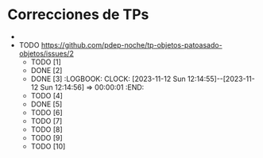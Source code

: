 # Correcciones de TPs
-
- TODO https://github.com/pdep-noche/tp-objetos-patoasado-objetos/issues/2
	- TODO [1]
	- DONE [2]
	- DONE [3]
	  :LOGBOOK:
	  CLOCK: [2023-11-12 Sun 12:14:55]--[2023-11-12 Sun 12:14:56] =>  00:00:01
	  :END:
	- TODO [4]
	- DONE [5]
	- TODO [6]
	- TODO [7]
	- TODO [8]
	- TODO [9]
	- TODO [10]